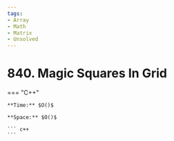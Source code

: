 ```yaml
---
tags:
- Array
- Math
- Matrix
- Unsolved
---
```



# 840. Magic Squares In Grid

=== "C++"

    **Time:** $O()$

    **Space:** $O()$

    ``` c++
    ```